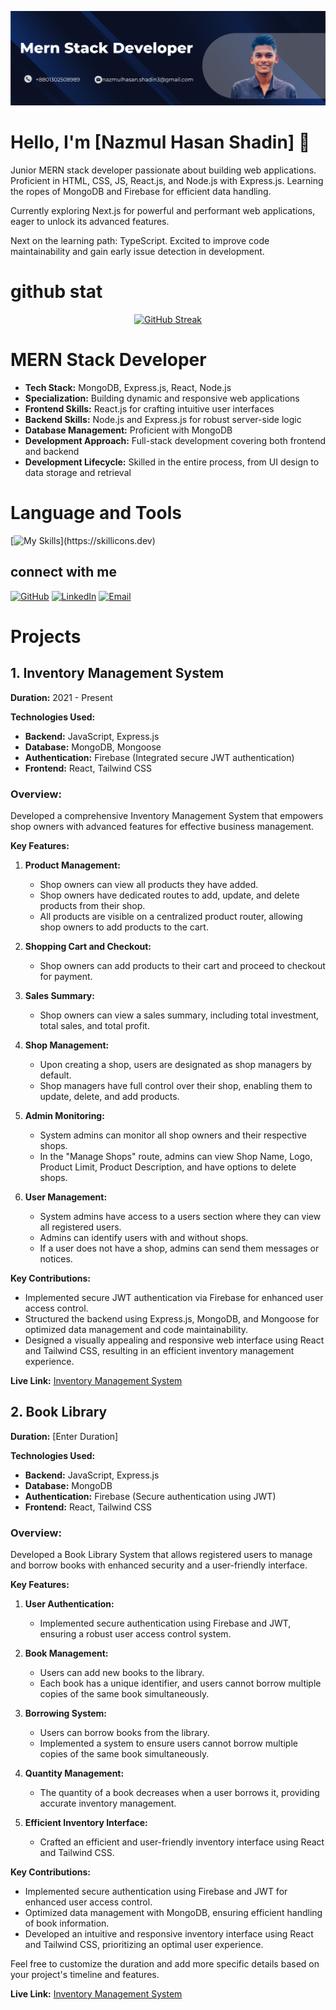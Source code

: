 
[![An old rock in the desert](./cover/Dark%20Blue%20Modern%20Business%20LinkedIn%20Banner%20(1).png "Shiprock, New Mexico by Beau Rogers")](https://www.linkedin.com/in/nazmul-hasan-shadin-8b4954155/)



# Hello, I'm [Nazmul Hasan Shadin] 👋

Junior MERN stack developer passionate about building web applications. Proficient in HTML, CSS, JS, React.js, and Node.js with Express.js. Learning the ropes of MongoDB and Firebase for efficient data handling.

Currently exploring Next.js for powerful and performant web applications, eager to unlock its advanced features.

Next on the learning path: TypeScript. Excited to improve code maintainability and gain early issue detection in development.
# github stat
<p align="center">
  <a href="https://git.io/streak-stats">
    <img src="https://github-readme-streak-stats.herokuapp.com?user=Nazmul-Hasan-Shadin&theme=dark&type=png" alt="GitHub Streak" />
  </a>
</p>






# MERN Stack Developer

- **Tech Stack:** MongoDB, Express.js, React, Node.js
- **Specialization:** Building dynamic and responsive web applications
- **Frontend Skills:** React.js for crafting intuitive user interfaces
- **Backend Skills:** Node.js and Express.js for robust server-side logic
- **Database Management:** Proficient with MongoDB
- **Development Approach:** Full-stack development covering both frontend and backend
- **Development Lifecycle:** Skilled in the entire process, from UI design to data storage and retrieval



# Language and Tools

[![My Skills](https://skillicons.dev/icons?i=react,js,expressjs,nodejs,mongodb,firebase,tailwind,)](https://skillicons.dev)

## connect with me


[![GitHub](https://img.shields.io/badge/GitHub--blue?style=flat-square&logo=github&logoColor=white&logoWidth=20)](https://github.com/YourUsername)
[![LinkedIn](https://img.shields.io/badge/LinkedIn-YourName-blue?style=flat-square&logo=linkedin&logoColor=white&logoWidth=40)](https://www.linkedin.com/in/nazmul-hasan-shadin-8b4954155)
[![Email](https://img.shields.io/badge/Email-YourEmail-blue?style=flat-square&logo=gmail&logoColor=white&logoWidth=20)](mailto:nazmulhasan.shadin3@gmail.com)



# Projects

## 1. Inventory Management System

**Duration:** 2021 - Present

**Technologies Used:**
- **Backend:** JavaScript, Express.js
- **Database:** MongoDB, Mongoose
- **Authentication:** Firebase (Integrated secure JWT authentication)
- **Frontend:** React, Tailwind CSS

### Overview:
Developed a comprehensive Inventory Management System that empowers shop owners with advanced features for effective business management.

**Key Features:**
1. **Product Management:**
   - Shop owners can view all products they have added.
   - Shop owners have dedicated routes to add, update, and delete products from their shop.
   - All products are visible on a centralized product router, allowing shop owners to add products to the cart.

2. **Shopping Cart and Checkout:**
   - Shop owners can add products to their cart and proceed to checkout for payment.

3. **Sales Summary:**
   - Shop owners can view a sales summary, including total investment, total sales, and total profit.

4. **Shop Management:**
   - Upon creating a shop, users are designated as shop managers by default.
   - Shop managers have full control over their shop, enabling them to update, delete, and add products.

5. **Admin Monitoring:**
   - System admins can monitor all shop owners and their respective shops.
   - In the "Manage Shops" route, admins can view Shop Name, Logo, Product Limit, Product Description, and have options to delete shops.

6. **User Management:**
   - System admins have access to a users section where they can view all registered users.
   - Admins can identify users with and without shops.
   - If a user does not have a shop, admins can send them messages or notices.

**Key Contributions:**
- Implemented secure JWT authentication via Firebase for enhanced user access control.
- Structured the backend using Express.js, MongoDB, and Mongoose for optimized data management and code maintainability.
- Designed a visually appealing and responsive web interface using React and Tailwind CSS, resulting in an efficient inventory management experience.


**Live Link:** [Inventory Management System](https://inventory-management-system7.web.app/)

## 2. Book Library

**Duration:** [Enter Duration]

**Technologies Used:**
- **Backend:** JavaScript, Express.js
- **Database:** MongoDB
- **Authentication:** Firebase (Secure authentication using JWT)
- **Frontend:** React, Tailwind CSS

### Overview:
Developed a Book Library System that allows registered users to manage and borrow books with enhanced security and a user-friendly interface.

**Key Features:**
1. **User Authentication:**
   - Implemented secure authentication using Firebase and JWT, ensuring a robust user access control system.

2. **Book Management:**
   - Users can add new books to the library.
   - Each book has a unique identifier, and users cannot borrow multiple copies of the same book simultaneously.

3. **Borrowing System:**
   - Users can borrow books from the library.
   - Implemented a system to ensure users cannot borrow multiple copies of the same book simultaneously.

4. **Quantity Management:**
   - The quantity of a book decreases when a user borrows it, providing accurate inventory management.

5. **Efficient Inventory Interface:**
   - Crafted an efficient and user-friendly inventory interface using React and Tailwind CSS.

**Key Contributions:**
- Implemented secure authentication using Firebase and JWT for enhanced user access control.
- Optimized data management with MongoDB, ensuring efficient handling of book information.
- Developed an intuitive and responsive inventory interface using React and Tailwind CSS, prioritizing an optimal user experience.

Feel free to customize the duration and add more specific details based on your project's timeline and features.

**Live Link:** [Inventory Management System](https://book-library2.firebaseapp.com/)


